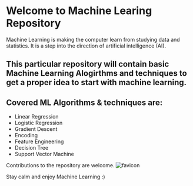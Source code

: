 # Welcome to Machine Learing Repository
Machine Learning is making the computer learn from studying data and statistics. It is a step into the direction of artificial intelligence (AI).

## This particular repository will contain basic Machine Learning Alogirthms and techniques to get a proper idea to start with machine learning.

## Covered ML Algorithms & techniques are:
* Linear Regression
* Logistic Regression
* Gradient Descent
* Encoding
* Feature Engineering
* Decision Tree
* Support Vector Machine

Contributions to the repository are welcome.
![favicon](https://user-images.githubusercontent.com/56961940/168895641-ec04dfdc-653a-4b92-8bc7-e08f380a038a.png)


Stay calm and enjoy Machine Learning :)
